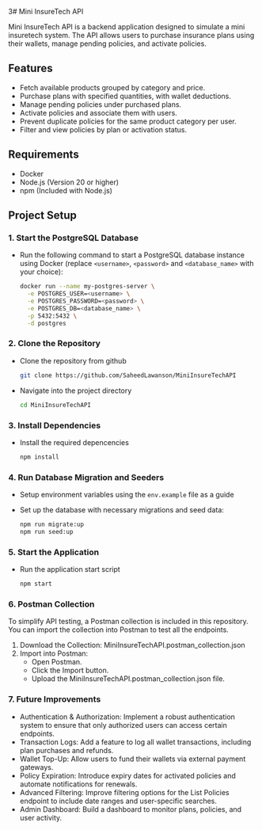 3# Mini InsureTech API

Mini InsureTech API is a backend application designed to simulate a mini insuretech system. The API allows users to purchase insurance plans using their wallets, manage pending policies, and activate policies. 

## Features
- Fetch available products grouped by category and price.
- Purchase plans with specified quantities, with wallet deductions.
- Manage pending policies under purchased plans.
- Activate policies and associate them with users.
- Prevent duplicate policies for the same product category per user.
- Filter and view policies by plan or activation status.

## Requirements
- Docker
- Node.js (Version 20 or higher)
- npm (Included with Node.js)

## Project Setup

### 1. Start the PostgreSQL Database
- Run the following command to start a PostgreSQL database instance using Docker (replace `<username>`, `<password>` and `<database_name>` with your choice):
  ```bash
  docker run --name my-postgres-server \
    -e POSTGRES_USER=<username> \
    -e POSTGRES_PASSWORD=<password> \
    -e POSTGRES_DB=<database_name> \
    -p 5432:5432 \
    -d postgres
  ```

### 2. Clone the Repository
- Clone the repository from github
  ```bash
  git clone https://github.com/SaheedLawanson/MiniInsureTechAPI
  ```

- Navigate into the project directory
  ```bash
  cd MiniInsureTechAPI
  ```

### 3. Install Dependencies
- Install the required depencencies
  ```bash
  npm install
  ```

### 4. Run Database Migration and Seeders
- Setup environment variables using the `env.example` file as a guide

- Set up the database with necessary migrations and seed data:
  ```bash
  npm run migrate:up
  npm run seed:up
  ```

### 5. Start the Application
- Run the application start script
  ```bash
  npm start
  ```

### 6. Postman Collection
To simplify API testing, a Postman collection is included in this repository. You can import the collection into Postman to test all the endpoints.

1. Download the Collection: MiniInsureTechAPI.postman_collection.json
2. Import into Postman:
    - Open Postman.
    - Click the Import button.
    - Upload the MiniInsureTechAPI.postman_collection.json file.

### 7. Future Improvements
- Authentication & Authorization: Implement a robust authentication system to ensure that only authorized users can access certain endpoints.
- Transaction Logs: Add a feature to log all wallet transactions, including plan purchases and refunds.
- Wallet Top-Up: Allow users to fund their wallets via external payment gateways.
- Policy Expiration: Introduce expiry dates for activated policies and automate notifications for renewals.
- Advanced Filtering: Improve filtering options for the List Policies endpoint to include date ranges and user-specific searches.
- Admin Dashboard: Build a dashboard to monitor plans, policies, and user activity.